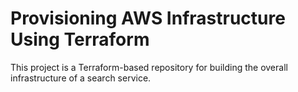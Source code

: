# Provisioning AWS Infrastructure Using Terraform

This project is a Terraform-based repository for building the overall infrastructure of a search service.
